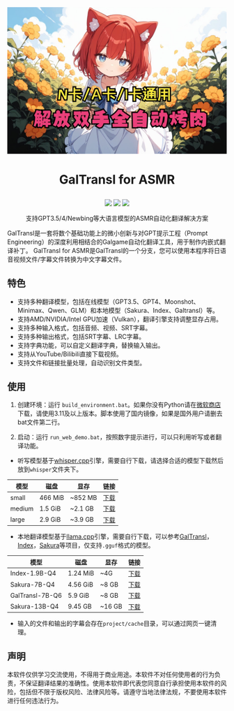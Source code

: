 
<div align=center><img src="title.jpg" alt="title" style="width:512px;"/></div>

<h1><p align='center' >GalTransl for ASMR</p></h1>
<div align=center><img src="https://img.shields.io/github/v/release/XD2333/GalTransl"/>   <img src="https://img.shields.io/github/license/XD2333/GalTransl"/>   <img src="https://img.shields.io/github/stars/XD2333/GalTransl"/></div>
<p align='center' >支持GPT3.5/4/Newbing等大语言模型的ASMR自动化翻译解决方案</p>
  
  GalTransl是一套将数个基础功能上的微小创新与对GPT提示工程（Prompt Engineering）的深度利用相结合的Galgame自动化翻译工具，用于制作内嵌式翻译补丁。 GalTransl for ASMR是GalTransl的一个分支，您可以使用本程序将日语音视频文件/字幕文件转换为中文字幕文件。

## 特色

* 支持多种翻译模型，包括在线模型（GPT3.5、GPT4、Moonshot、Minimax、Qwen、GLM）和本地模型（Sakura、Index、Galtransl）等。
* 支持AMD/NVIDIA/Intel GPU加速（Vulkan），翻译引擎支持调整显存占用。
* 支持多种输入格式，包括音频、视频、SRT字幕。
* 支持多种输出格式，包括SRT字幕、LRC字幕。
* 支持字典功能，可以自定义翻译字典，替换输入输出。
* 支持从YouTube/Bilibili直接下载视频。
* 支持文件和链接批量处理，自动识别文件类型。

## 使用

1. 创建环境：运行 `build_environment.bat`。如果你没有Python请在[微软商店](https://apps.microsoft.com/detail/9nrwmjp3717k)下载，请使用3.11及以上版本。脚本使用了国内镜像，如果是国外用户请删去bat文件第二行。

2. 启动：运行 `run_web_demo.bat`，按照数字提示进行，可以只利用听写或者翻译功能。

* 听写模型基于[whisper.cpp](https://github.com/ggerganov/whisper.cpp)引擎，需要自行下载，请选择合适的模型下载然后放到`whisper`文件夹下。

| 模型  | 磁盘    | 显存     | 链接 |
| ------ | ------- | ------- | ----- |
| small  | 466 MiB | ~852 MB | [下载](https://hf-mirror.com/ggerganov/whisper.cpp/resolve/main/ggml-small.bin?download=true) |
| medium | 1.5 GiB | ~2.1 GB | [下载](https://hf-mirror.com/ggerganov/whisper.cpp/resolve/main/ggml-medium.bin?download=true) |
| large  | 2.9 GiB | ~3.9 GB | [下载](https://hf-mirror.com/ggerganov/whisper.cpp/resolve/main/ggml-large-v2.bin?download=true) |

* 本地翻译模型基于[llama.cpp](https://github.com/ggerganov/llama.cpp)引擎，需要自行下载，可以参考[GalTransl](https://github.com/xd2333/GalTransl)，[Index](https://github.com/bilibili/Index-1.9B)，[Sakura](https://github.com/SakuraLLM/SakuraLLM)等项目，仅支持`.gguf`格式的模型。

| 模型  | 磁盘    | 显存     | 链接 |
| ------ | ------- | ------- | ----- |
| Index-1.9B-Q4  | 1.24 MiB | ~4G | [下载](https://hf-mirror.com/IndexTeam/Index-1.9B-Chat-GGUF/resolve/main/ggml-model-Q4_K_M.gguf?download=true) |
| Sakura-7B-Q4  | 4.56 GiB | ~8 GB | [下载](https://hf-mirror.com/SakuraLLM/Sakura-7B-LNovel-v0.9-GGUF/resolve/main/sakura-7b-lnovel-v0.9-Q4_K_M.gguf?download=true) |
| GalTransl-7B-Q6 | 5.9 GiB | ~8 GB | [下载](https://hf-mirror.com/SakuraLLM/GalTransl-7B-v2.5/resolve/main/GalTransl-7B-v2-Q6_K.gguf?download=true) |
| Sakura-13B-Q4  | 9.45 GB | ~16 GB | [下载](https://hf-mirror.com/SakuraLLM/Sakura-14B-LNovel-v0.9b-GGUF/resolve/main/sakura-13b-lnovel-v0.9b-Q4_K_M.gguf?download=true) |

* 输入的文件和输出的字幕会存在`project/cache`目录，可以通过网页一键清理。

## 声明

本软件仅供学习交流使用，不得用于商业用途。本软件不对任何使用者的行为负责，不保证翻译结果的准确性。使用本软件即代表您同意自行承担使用本软件的风险，包括但不限于版权风险、法律风险等。请遵守当地法律法规，不要使用本软件进行任何违法行为。
